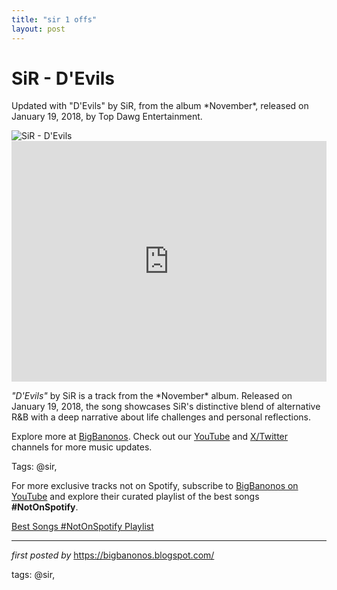 ```yaml
---
title: "sir 1 offs"
layout: post
---
```

<!-- Title of the Post -->
<h1 >SiR - D'Evils</h1> <!-- Introductory Text -->
<p >Updated with "D'Evils" by SiR, from the album *November*, released on January 19, 2018, by Top Dawg Entertainment.</p> <!-- Featured Image -->
<div > <img src="https://i.ytimg.com/vi/txZVJ24UVUs/maxresdefault.jpg" alt="SiR - D'Evils" />
</div> <!-- YouTube Video Embed -->
<div > <iframe width="100%" height="385" src="https://www.youtube.com/embed/txZVJ24UVUs" title="SiR - D'Evils (Official Music Video)" frameborder="0" allow="accelerometer; autoplay; clipboard-write; encrypted-media; gyroscope; picture-in-picture; web-share" referrerpolicy="strict-origin-when-cross-origin" allowfullscreen></iframe>
</div> <!-- Song Information -->
<div > <p><em>"D'Evils"</em> by SiR is a track from the *November* album. Released on January 19, 2018, the song showcases SiR's distinctive blend of alternative R&B with a deep narrative about life challenges and personal reflections.</p>
</div> <!-- Footer Links -->
<div > <p>Explore more at <a href="https://bigbanonos.blogspot.com/" target="_blank">BigBanonos</a>. Check out our <a href="https://www.youtube.com/@BigBanonos" target="_blank">YouTube</a> and <a href="https://x.com/bigbanonos" target="_blank">X/Twitter</a> channels for more music updates.</p>
</div> <!-- Tags -->
<p >Tags: @sir,</p>


<!--Subscribe and Playlist Links-->
<div>
    <p>For more exclusive tracks not on Spotify, subscribe to <a href="https://www.youtube.com/@BigBanonos" target="_blank">BigBanonos on YouTube</a> and explore their curated playlist of the best songs <strong>#NotOnSpotify</strong>.</p>
    <p><a href="https://www.youtube.com/playlist?list=PLtuNtuTatqI0kFahUCbtbfenC_ET5O_tr" target="_blank">Best Songs #NotOnSpotify Playlist<br /></a></p></div>

<hr />

<p><em>first posted by</em> <a href="https://bigbanonos.blogspot.com/" rel="noopener" target="_new">https://bigbanonos.blogspot.com/</a></p>

<p>tags: @sir,</p>
